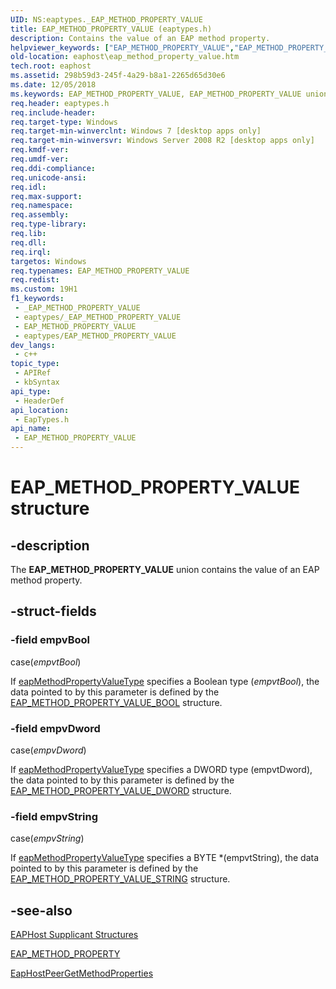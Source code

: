 ```yaml
---
UID: NS:eaptypes._EAP_METHOD_PROPERTY_VALUE
title: EAP_METHOD_PROPERTY_VALUE (eaptypes.h)
description: Contains the value of an EAP method property.
helpviewer_keywords: ["EAP_METHOD_PROPERTY_VALUE","EAP_METHOD_PROPERTY_VALUE union [EAPHost]","eaphost.eap_method_property_value","eaptypes/EAP_METHOD_PROPERTY_VALUE"]
old-location: eaphost\eap_method_property_value.htm
tech.root: eaphost
ms.assetid: 298b59d3-245f-4a29-b8a1-2265d65d30e6
ms.date: 12/05/2018
ms.keywords: EAP_METHOD_PROPERTY_VALUE, EAP_METHOD_PROPERTY_VALUE union [EAPHost], eaphost.eap_method_property_value, eaptypes/EAP_METHOD_PROPERTY_VALUE
req.header: eaptypes.h
req.include-header: 
req.target-type: Windows
req.target-min-winverclnt: Windows 7 [desktop apps only]
req.target-min-winversvr: Windows Server 2008 R2 [desktop apps only]
req.kmdf-ver: 
req.umdf-ver: 
req.ddi-compliance: 
req.unicode-ansi: 
req.idl: 
req.max-support: 
req.namespace: 
req.assembly: 
req.type-library: 
req.lib: 
req.dll: 
req.irql: 
targetos: Windows
req.typenames: EAP_METHOD_PROPERTY_VALUE
req.redist: 
ms.custom: 19H1
f1_keywords:
 - _EAP_METHOD_PROPERTY_VALUE
 - eaptypes/_EAP_METHOD_PROPERTY_VALUE
 - EAP_METHOD_PROPERTY_VALUE
 - eaptypes/EAP_METHOD_PROPERTY_VALUE
dev_langs:
 - c++
topic_type:
 - APIRef
 - kbSyntax
api_type:
 - HeaderDef
api_location:
 - EapTypes.h
api_name:
 - EAP_METHOD_PROPERTY_VALUE
---
```


# EAP_METHOD_PROPERTY_VALUE structure


## -description

The <b>EAP_METHOD_PROPERTY_VALUE</b> union contains the value of an EAP method property.

## -struct-fields

### -field empvBool

case(<i>empvtBool</i>)

If  <a href="https://docs.microsoft.com/windows/desktop/api/eaptypes/ns-eaptypes-eap_method_property">eapMethodPropertyValueType</a> specifies a Boolean type (<i>empvtBool</i>), the data pointed to by this parameter is defined by the <a href="https://docs.microsoft.com/windows/desktop/api/eaptypes/ns-eaptypes-eap_method_property_value_bool">EAP_METHOD_PROPERTY_VALUE_BOOL</a> structure.

### -field empvDword

case(<i>empvDword</i>)

If <a href="https://docs.microsoft.com/windows/desktop/api/eaptypes/ns-eaptypes-eap_method_property">eapMethodPropertyValueType</a> specifies a DWORD type (empvtDword), the data pointed to by this parameter is defined by the  <a href="https://docs.microsoft.com/windows/desktop/api/eaptypes/ns-eaptypes-eap_method_property_value_dword">EAP_METHOD_PROPERTY_VALUE_DWORD</a> structure.

### -field empvString

case(<i>empvString</i>)

If <a href="https://docs.microsoft.com/windows/desktop/api/eaptypes/ns-eaptypes-eap_method_property">eapMethodPropertyValueType</a> specifies a BYTE *(empvtString), the data pointed to by this parameter is defined by the   <a href="https://docs.microsoft.com/windows/desktop/api/eaptypes/ns-eaptypes-eap_method_property_value_string">EAP_METHOD_PROPERTY_VALUE_STRING</a> structure.

## -see-also

[EAPHost Supplicant Structures](/windows/win32/eaphost/eap-host-supplicant-structures)



<a href="https://docs.microsoft.com/windows/desktop/api/eaptypes/ns-eaptypes-eap_method_property">EAP_METHOD_PROPERTY</a>



<a href="https://docs.microsoft.com/previous-versions/windows/desktop/api/eaphostpeerconfigapis/nf-eaphostpeerconfigapis-eaphostpeergetmethodproperties">EapHostPeerGetMethodProperties</a>

